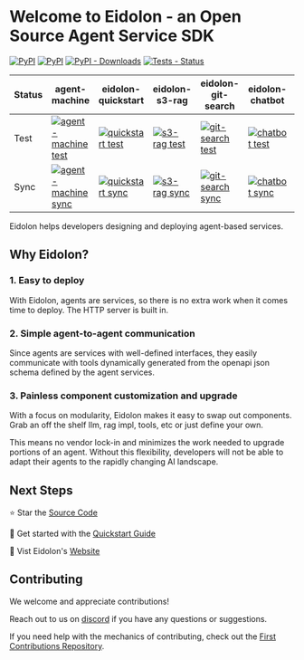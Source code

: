 # Welcome to Eidolon - an Open Source Agent Service SDK
 
[![PyPI](https://img.shields.io/pypi/v/eidolon-ai-sdk?style=flat&label=eidolon-ai-sdk)](https://pypi.org/project/eidolon-ai-sdk/)
[![PyPI](https://img.shields.io/pypi/v/eidolon-ai-client?style=flat&label=eidolon-ai-client)](https://pypi.org/project/eidolon-ai-client/)
[![PyPI - Downloads](https://img.shields.io/pypi/dm/eidolon-ai-sdk)](https://pypistats.org/packages/eidolon-ai-sdk)
[![Tests - Status](https://img.shields.io/github/actions/workflow/status/eidolon-ai/eidolon/test_python.yml?style=flat&label=test)](https://github.com/eidolon-ai/eidolon/actions/workflows/test_python.yml?query=branch%3Amain)

| Status | agent-machine | eidolon-quickstart | eidolon-s3-rag | eidolon-git-search | eidolon-chatbot | web-researcher | azure-llm |
|--------|---------------|-------------------|----------------|-------------------|-----------------|----------------|-----------|
| Test | [![agent-machine test](https://img.shields.io/github/actions/workflow/status/eidolon-ai/agent-machine/test.yml?label=agent-machine+test)](https://github.com/eidolon-ai/agent-machine) | [![quickstart test](https://img.shields.io/github/actions/workflow/status/eidolon-ai/eidolon-quickstart/test.yml?label=quickstart+test)](https://github.com/eidolon-ai/eidolon-quickstart) | [![s3-rag test](https://img.shields.io/github/actions/workflow/status/eidolon-ai/eidolon-s3-rag/test.yml?label=s3-rag+test)](https://github.com/eidolon-ai/eidolon-s3-rag) | [![git-search test](https://img.shields.io/github/actions/workflow/status/eidolon-ai/eidolon-git-search/test.yml?label=git-search+test)](https://github.com/eidolon-ai/eidolon-git-search) | [![chatbot test](https://img.shields.io/github/actions/workflow/status/eidolon-ai/eidolon-chatbot/test.yml?label=chatbot+test)](https://github.com/eidolon-ai/eidolon-chatbot) | [![web-researcher test](https://img.shields.io/github/actions/workflow/status/eidolon-ai/web-researcher/test.yml?label=web-researcher+test)](https://github.com/eidolon-ai/web-researcher) | [![azure-llm test](https://img.shields.io/github/actions/workflow/status/eidolon-ai/azure-llm/test.yml?label=azure-llm+test)](https://github.com/eidolon-ai/azure-llm) |
| Sync | [![agent-machine sync](https://img.shields.io/github/actions/workflow/status/eidolon-ai/agent-machine/update.yml?label=agent-machine+sync)](https://github.com/eidolon-ai/agent-machine) | [![quickstart sync](https://img.shields.io/github/actions/workflow/status/eidolon-ai/eidolon-quickstart/update.yml?label=quickstart+sync)](https://github.com/eidolon-ai/eidolon-quickstart) | [![s3-rag sync](https://img.shields.io/github/actions/workflow/status/eidolon-ai/eidolon-s3-rag/update.yml?label=s3-rag+sync)](https://github.com/eidolon-ai/eidolon-s3-rag) | [![git-search sync](https://img.shields.io/github/actions/workflow/status/eidolon-ai/eidolon-git-search/update.yml?label=git-search+sync)](https://github.com/eidolon-ai/eidolon-git-search) | [![chatbot sync](https://img.shields.io/github/actions/workflow/status/eidolon-ai/eidolon-chatbot/update.yml?label=chatbot+sync)](https://github.com/eidolon-ai/eidolon-chatbot) | [![web-researcher sync](https://img.shields.io/github/actions/workflow/status/eidolon-ai/web-researcher/update.yml?label=web-researcher+sync)](https://github.com/eidolon-ai/web-researcher) | [![azure-llm sync](https://img.shields.io/github/actions/workflow/status/eidolon-ai/azure-llm/update.yml?label=azure-llm+sync)](https://github.com/eidolon-ai/azure-llm) |


Eidolon helps developers designing and deploying agent-based services.

## Why Eidolon?
### 1. Easy to deploy
With Eidolon, agents are services, so there is no extra work when it comes time to deploy. The HTTP server is built in.

### 2. Simple agent-to-agent communication
Since agents are services with well-defined interfaces, they easily communicate with tools dynamically generated from
the openapi json schema defined by the agent services.

### 3. Painless component customization and upgrade
With a focus on modularity, Eidolon makes it easy to swap out components. Grab an off the shelf llm, rag impl, tools,
etc or just define your own.

This means no vendor lock-in and minimizes the work needed to upgrade portions of an agent. Without this flexibility,
developers will not be able to adapt their agents to the rapidly changing AI landscape.

## Next Steps
⭐️ Star the [Source Code](https://github.com/eidolon-ai/eidolon)

🚀 Get started with the [Quickstart Guide](https://www.eidolonai.com/docs/quickstart)

🔎 Vist Eidolon's [Website](https://eidolonai.com/)


## Contributing

We welcome and appreciate contributions!

Reach out to us on [discord](https://discord.gg/6kVQrHpeqG) if you have
any questions or suggestions.

If you need help with the mechanics of contributing, check out the [First Contributions Repository](https://github.com/firstcontributions/first-contributions). 
